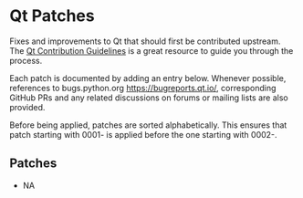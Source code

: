 # Qt Patches

Fixes and improvements to Qt that should first be contributed upstream. The [Qt Contribution Guidelines](https://wiki.qt.io/Qt_Contribution_Guidelines) is a great resource to guide you through the process.

Each patch is documented by adding an entry below. Whenever possible, references to bugs.python.org https://bugreports.qt.io/, corresponding GitHub PRs and any related discussions on forums or mailing lists are also provided.

Before being applied, patches are sorted alphabetically. This ensures that patch starting with 0001- is applied before the one starting with 0002-.

## Patches

* NA
